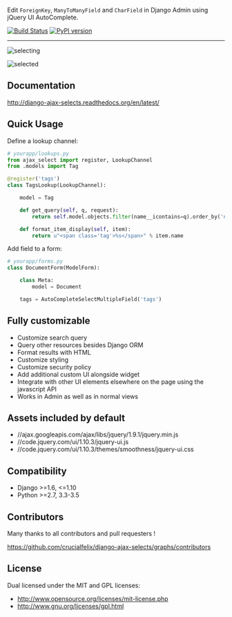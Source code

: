 
Edit `ForeignKey`, `ManyToManyField` and `CharField` in Django Admin using jQuery UI AutoComplete.

[![Build Status](https://travis-ci.org/crucialfelix/django-ajax-selects.svg?branch=master)](https://travis-ci.org/crucialfelix/django-ajax-selects) [![PyPI version](https://badge.fury.io/py/django-ajax-selects.svg)](https://badge.fury.io/py/django-ajax-selects)

---

![selecting](/docs/source/_static/kiss.png?raw=true)

![selected](/docs/source/_static/kiss-all.png?raw=true)


Documentation
------------------

http://django-ajax-selects.readthedocs.org/en/latest/



Quick Usage
-----------

Define a lookup channel:

```python
# yourapp/lookups.py
from ajax_select import register, LookupChannel
from .models import Tag

@register('tags')
class TagsLookup(LookupChannel):

    model = Tag

    def get_query(self, q, request):
        return self.model.objects.filter(name__icontains=q).order_by('name')[:50]

    def format_item_display(self, item):
        return u"<span class='tag'>%s</span>" % item.name
```

Add field to a form:

```python
# yourapp/forms.py
class DocumentForm(ModelForm):

    class Meta:
        model = Document

    tags = AutoCompleteSelectMultipleField('tags')
```



Fully customizable
------------------

- Customize search query
- Query other resources besides Django ORM
- Format results with HTML
- Customize styling
- Customize security policy
- Add additional custom UI alongside widget
- Integrate with other UI elements elsewhere on the page using the javascript API
- Works in Admin as well as in normal views


Assets included by default
-------------------

- //ajax.googleapis.com/ajax/libs/jquery/1.9.1/jquery.min.js
- //code.jquery.com/ui/1.10.3/jquery-ui.js
- //code.jquery.com/ui/1.10.3/themes/smoothness/jquery-ui.css

Compatibility
-------------

- Django >=1.6, <=1.10
- Python >=2.7, 3.3-3.5


Contributors
------------

Many thanks to all contributors and pull requesters !

https://github.com/crucialfelix/django-ajax-selects/graphs/contributors


License
-------

Dual licensed under the MIT and GPL licenses:
- http://www.opensource.org/licenses/mit-license.php
- http://www.gnu.org/licenses/gpl.html
